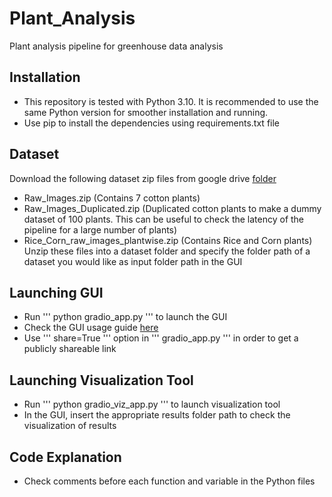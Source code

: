 # Plant_Analysis
Plant analysis pipeline for greenhouse data analysis


## Installation
* This repository is tested with Python 3.10. It is recommended to use the same Python version for smoother installation and running.
* Use pip to install the dependencies using requirements.txt file

## Dataset
Download the following dataset zip files from google drive [folder](https://drive.google.com/drive/folders/1qohla3xY_66ueb7C19XPDO1uWk3ZGh2U?usp=sharing) 
* Raw_Images.zip (Contains 7 cotton plants)
* Raw_Images_Duplicated.zip (Duplicated cotton plants to make a dummy dataset of 100 plants. This can be useful to check the latency of the pipeline for a large number of plants)
* Rice_Corn_raw_images_plantwise.zip (Contains Rice and Corn plants)\
Unzip these files into a dataset folder and specify the folder path of a dataset you would like as input folder path in the GUI


## Launching GUI
* Run ''' python gradio_app.py ''' to launch the GUI
* Check the GUI usage guide [here](https://plant-analysis-avll.readthedocs.io/en/latest/)
* Use ''' share=True ''' option in ''' gradio_app.py ''' in order to get a publicly shareable link

## Launching Visualization Tool
* Run ''' python gradio_viz_app.py ''' to launch visualization tool
* In the GUI, insert the appropriate results folder path to check the visualization of results

## Code Explanation
* Check comments before each function and variable in the Python files
